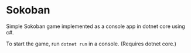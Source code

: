 # Sokoban
Simple Sokoban game implemented as a console app in dotnet core using c#.

To start the game, run `dotnet run` in a console. (Requires dotnet core.)
